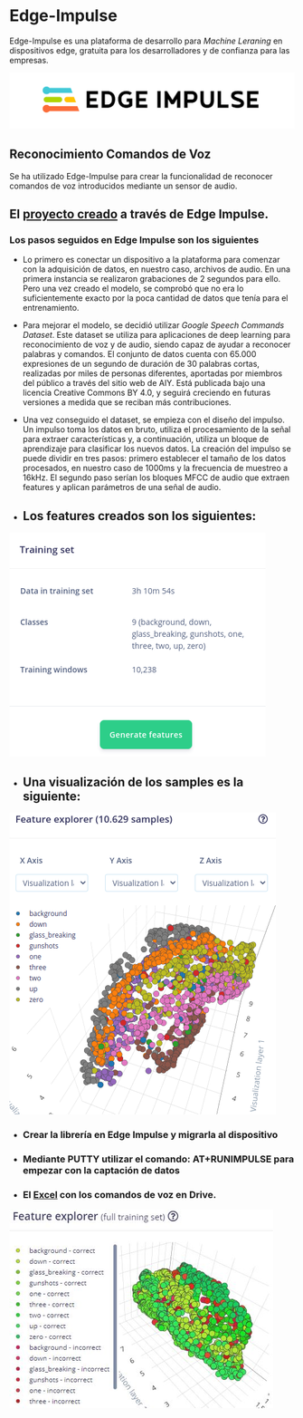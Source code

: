 # Edge-Impulse

Edge-Impulse es una plataforma de desarrollo para *Machine Leraning* en dispositivos edge, gratuita para los desarrolladores y de confianza para las empresas.

![alt text](https://github.com/InigoZalaya/Proyecto-Tecnologias-Industriales/blob/main/Edge%20Impulse/thumbnail_edge-impulse_01.png)

## Reconocimiento Comandos de Voz

Se ha utilizado Edge-Impulse para crear la funcionalidad de reconocer comandos de voz introducidos mediante un sensor de audio. 

 ## El [proyecto creado](https://studio.edgeimpulse.com/public/65423/latest) a través de Edge Impulse.
 ### Los pasos seguidos en Edge Impulse son los siguientes

*  Lo primero es conectar un dispositivo a la plataforma para comenzar con la adquisición de datos, en nuestro caso, archivos de audio. En una primera instancia se realizaron grabaciones de 2 segundos para ello. Pero una vez creado el modelo, se comprobó que no era lo suficientemente exacto por la poca cantidad de datos que tenía para el entrenamiento.
*  Para mejorar el modelo, se decidió utilizar *Google Speech Commands Dataset*. Este dataset se utiliza para aplicaciones de deep learning para reconocimiento de voz y de audio, siendo capaz de ayudar a reconocer palabras y comandos. El conjunto de datos cuenta con 65.000 expresiones de un segundo de duración de 30 palabras cortas, realizadas por miles de personas diferentes, aportadas por miembros del público a través del sitio web de AIY. Está publicada bajo una licencia Creative Commons BY 4.0, y seguirá creciendo en futuras versiones a medida que se reciban más contribuciones.

*  Una vez conseguido el dataset, se empieza con el diseño del impulso. Un impulso toma los datos en bruto, utiliza el procesamiento de la señal para extraer características y, a continuación, utiliza un bloque de aprendizaje para clasificar los nuevos datos.
La creación del impulso se puede dividir en tres pasos: primero establecer el tamaño de los datos procesados, en nuestro caso de 1000ms y la frecuencia de muestreo a 16kHz. El segundo paso serían los bloques MFCC de audio que extraen features y aplican parámetros de una señal de audio.

* ## Los features creados son los siguientes:
![alt text](https://github.com/InigoZalaya/Proyecto-Tecnologias-Industriales/blob/main/Edge%20Impulse/edge3.png)

* ## Una visualización de los samples es la siguiente:
![alt text](https://github.com/InigoZalaya/Proyecto-Tecnologias-Industriales/blob/main/Edge%20Impulse/edge2.png)

* ### Crear la librería en Edge Impulse y migrarla al dispositivo
* ### Mediante PUTTY utilizar el comando: AT+RUNIMPULSE para empezar con la captación de datos 

* ### El [Excel](https://docs.google.com/spreadsheets/d/1DuhQhVBs4jBqO62ucJH18hLz-siLDMmFLaAkOy_AL4A/edit#gid=956814287) con los comandos de voz en Drive.

![alt text](https://github.com/InigoZalaya/Proyecto-Tecnologias-Industriales/blob/main/Edge%20Impulse/edge.JPG)
